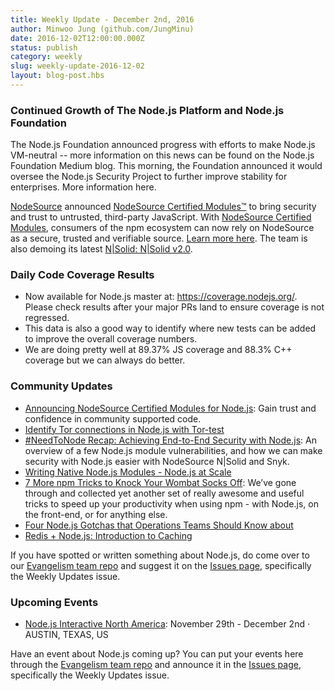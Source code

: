 ```yaml
---
title: Weekly Update - December 2nd, 2016
author: Minwoo Jung (github.com/JungMinu)
date: 2016-12-02T12:00:00.000Z
status: publish
category: weekly
slug: weekly-update-2016-12-02
layout: blog-post.hbs
---
```


### Continued Growth of The Node.js Platform and Node.js Foundation

The Node.js Foundation announced progress with efforts to make Node.js VM-neutral -- more information on this news can be found on the Node.js Foundation Medium blog. This morning, the Foundation announced it would oversee the Node.js Security Project to further improve stability for enterprises. More information here.

[NodeSource](https://nodesource.com/) announced [NodeSource Certified Modules™](https://certified.nodesource.com/) to bring security and trust to untrusted, third-party JavaScript. With [NodeSource Certified Modules](https://certified.nodesource.com/), consumers of the npm ecosystem can now rely on NodeSource as a secure, trusted and verifiable source. [Learn more here](https://nodesource.com/blog/announcing-nodesource-certified-modules-for-node-js). The team is also demoing its latest [N|Solid: N|Solid v2.0](https://nodesource.com/products/nsolid).

### Daily Code Coverage Results 

* Now available for Node.js master at: https://coverage.nodejs.org/. Please check results after your major PRs land to ensure coverage is not regressed.
* This data is also a good way to identify where new tests can be added to improve the overall coverage numbers. 
* We are doing pretty well at 89.37% JS coverage and 88.3% C++ coverage but we can always do better.

### Community Updates

* [Announcing NodeSource Certified Modules for Node.js](https://nodesource.com/blog/announcing-nodesource-certified-modules-for-node-js): Gain trust and confidence in community supported code.
* [Identify Tor connections in Node.js with Tor-test](https://blog.sqreen.io/identify-tor-connections-node-js-tor-test/)
* [#NeedToNode Recap: Achieving End-to-End Security with Node.js](https://nodesource.com/blog/achieving-end-to-end-security-with-node-js-recap): An overview of a few Node.js module vulnerabilities, and how we can make security with Node.js easier with NodeSource N|Solid and Snyk.
* [Writing Native Node.js Modules - Node.js at Scale](https://blog.risingstack.com/writing-native-node-js-modules/)
* [7 More npm Tricks to Knock Your Wombat Socks Off](https://nodesource.com/blog/seven-more-npm-tricks-to-knock-your-wombat-socks-off): We’ve gone through and collected yet another set of really awesome and useful tricks to speed up your productivity when using npm - with Node.js, on the front-end, or for anything else.
* [Four Node.js Gotchas that Operations Teams Should Know about](http://thenewstack.io/top-four-items-operations-performance-team-know-implementing-node-js/)
* [Redis + Node.js: Introduction to Caching](https://community.risingstack.com/redis-node-js-introduction-to-caching/)

If you have spotted or written something about Node.js, do come over to our [Evangelism team repo](https://github.com/nodejs/evangelism) and suggest it on the [Issues page](https://github.com/nodejs/evangelism/issues), specifically the Weekly Updates issue.

### Upcoming Events

* [Node.js Interactive North America](http://events.linuxfoundation.org/events/node-interactive): November 29th - December 2nd · AUSTIN, TEXAS, US

Have an event about Node.js coming up? You can put your events here through the [Evangelism team repo](https://github.com/nodejs/evangelism) and announce it in the [Issues page](https://github.com/nodejs/evangelism/issues), specifically the Weekly Updates issue.
